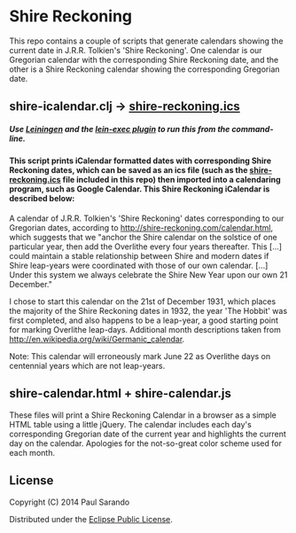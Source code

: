 Shire Reckoning
===============

This repo contains a couple of scripts that generate calendars showing the current date in J.R.R. Tolkien's 'Shire Reckoning'. One calendar is our Gregorian calendar with the corresponding Shire Reckoning date, and the other is a Shire Reckoning calendar showing the corresponding Gregorian date.

## shire-icalendar.clj -> [shire-reckoning.ics](shire-reckoning.ics)

##### Use [Leiningen](http://leiningen.org) and the [lein-exec plugin](https://github.com/kumarshantanu/lein-exec) to run this from the command-line.

#### This script prints iCalendar formatted dates with corresponding Shire Reckoning dates, which can be saved as an ics file (such as the [shire-reckoning.ics](shire-reckoning.ics) file included in this repo) then imported into a calendaring program, such as Google Calendar. This Shire Reckoning iCalendar is described below:

A calendar of J.R.R. Tolkien's 'Shire Reckoning' dates corresponding to our Gregorian dates, according to http://shire-reckoning.com/calendar.html, which suggests that we "anchor the Shire calendar on the solstice of one particular year, then add the Overlithe every four years thereafter. This [...] could maintain a stable relationship between Shire and modern dates if Shire leap-years were coordinated with those of our own calendar. [...] Under this system we always celebrate the Shire New Year upon our own 21 December."

I chose to start this calendar on the 21st of December 1931, which places the majority of the Shire Reckoning dates in 1932, the year 'The Hobbit' was first completed, and also happens to be a leap-year, a good starting point for marking Overlithe leap-days. Additional month descriptions taken from http://en.wikipedia.org/wiki/Germanic_calendar.

Note: This calendar will erroneously mark June 22 as Overlithe days on centennial years which are not leap-years.

## shire-calendar.html + shire-calendar.js

These files will print a Shire Reckoning Calendar in a browser as a simple HTML table using a little jQuery. The calendar includes each day's corresponding Gregorian date of the current year and highlights the current day on the calendar. Apologies for the not-so-great color scheme used for each month.

## License

Copyright (C) 2014 Paul Sarando

Distributed under the [Eclipse Public License](http://www.eclipse.org/legal/epl-v10.html).
